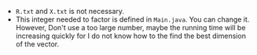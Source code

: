 - `R.txt` and `X.txt` is not necessary.
- This integer needed to factor is defined in `Main.java`. You can change it. However, Don't use a too large number, maybe the running time will be increasing quickly for I do not know how to the find the best dimension of the vector.
